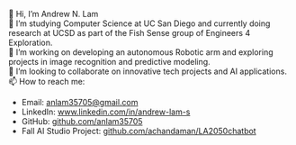 👋 Hi, I’m Andrew N. Lam  
🌱 I’m studying Computer Science at UC San Diego and currently doing research at UCSD as part of the Fish Sense group of Engineers 4 Exploration.  
💼 I’m working on developing an autonomous Robotic arm and exploring projects in image recognition and predictive modeling.  
💞️ I’m looking to collaborate on innovative tech projects and AI applications.  
📫 How to reach me:  
- Email: [anlam35705@gmail.com](mailto:anlam35705@gmail.com)  
- LinkedIn: www.linkedin.com/in/andrew-lam-s 
- GitHub: [github.com/anlam35705](https://github.com/anlam35705)
- Fall AI Studio Project: [github.com/achandaman/LA2050chatbot](https://github.com/achandaman/LA2050chatbot)
